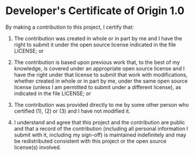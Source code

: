 # Developer's Certificate of Origin 1.0

By making a contribution to this project, I certify that:

1. The contribution was created in whole or in part by me and I
   have the right to submit it under the open source license
   indicated in the file LICENSE; or

2. The contribution is based upon previous work that, to the best
   of my knowledge, is covered under an appropriate open source
   license and I have the right under that license to submit that
   work with modifications, whether created in whole or in part
   by me, under the same open source license (unless I am
   permitted to submit under a different license), as indicated
   in the file LICENSE; or

3. The contribution was provided directly to me by some other
   person who certified (1), (2) or (3) and I have not modified
   it.

4. I understand and agree that this project and the contribution
   are public and that a record of the contribution (including all
   personal information I submit with it, including my sign-off) is
   maintained indefinitely and may be redistributed consistent with
   this project or the open source license(s) involved.
